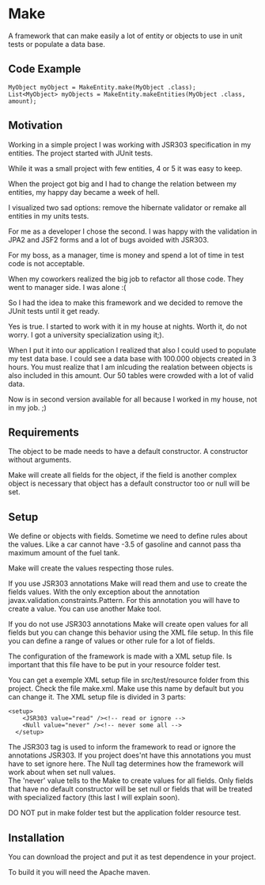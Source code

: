 # Make
A framework that can make easily a lot of entity or objects to use in unit tests or populate a data base.

## Code Example

```<java>
MyObject myObject = MakeEntity.make(MyObject .class);
List<MyObject> myObjects = MakeEntity.makeEntities(MyObject .class, amount);
```
## Motivation
Working in a simple project I was working with JSR303 specification in my entities. The project started with JUnit tests.

While it was a small project with few entities, 4 or 5 it was easy to keep.

When the project got big and I had to change the relation between my entities, my happy day became a week of hell.

I visualized two sad options: remove the hibernate validator or remake all entities in my units tests.

For me as a developer I chose the second. I was happy with the validation in JPA2 and JSF2 forms and a lot of bugs avoided with JSR303.

For my boss, as a manager, time is money and spend a lot of time in test code is not acceptable.

When my coworkers realized the big job to refactor all those code. They went to manager side. I was alone :(

So I had the idea to make this framework and we decided to remove the JUnit tests until it get ready.

Yes is true. I started to work with it in my house at nights. Worth it, do not worry. I got a university specialization using it;).

When I put it into our application I realized that also I could used to populate my test data base. I could see a data base with 100.000 objects created in 3 hours. You must realize that I am inlcuding the realation between objects is also included in this amount. Our 50 tables were crowded with a lot of valid data.

Now is in second version available for all because I worked in my house, not in my job. ;)

## Requirements
The object to be made needs to have a default constructor. A constructor without arguments.

Make will create all fields for the object, if the field is another complex object is necessary that object has a default constructor too or null will be set.

## Setup
We define or objects with fields. Sometime we need to define rules about the values. Like a car cannot have -3.5 of gasoline and cannot pass tha maximum amount of the fuel tank.

Make will create the values respecting those rules.

If you use JSR303 annotations Make will read them and use to create the fields values. With the only exception about the annotation javax.validation.constraints.Pattern. For this annotation you will have to create a value. You can use another Make tool.

If you do not use JSR303 annotations Make will create open values for all fields but you can change this behavior using the XML file setup. In this file you can define a range of values or other rule for a lot of fields.

The configuration of the framework is made with a XML setup file. Is important that this file have to be put in your resource folder test.

You can get a exemple XML setup file in src/test/resource folder from this project. Check the file make.xml.
Make use this name by default but you can change it.
The XML setup file is divided in 3 parts:
```<XML>
<setup>
    <JSR303 value="read" /><!-- read or ignore -->
    <Null value="never" /><!-- never some all -->
  </setup>
```
The JSR303 tag is used to inform the framework to read or ignore the annotations JSR303. If you project does'nt have this annotations you must have to set ignore here.
The Null tag determines how the framework will work about when set null values.<br>
The 'never' value tells to the Make to create values for all fields. Only fields that have no default constructor will be set null or fields that will be treated with specialized factory (this last I will explain soon).


DO NOT put in make folder test but the application folder resource test. 


## Installation
You can download the project and put it as test dependence in your project.

To build it you will need the Apache maven.
